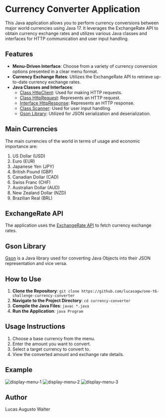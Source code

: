 # Currency Converter Application

This Java application allows you to perform currency conversions between major world currencies using Java 17. It leverages the ExchangeRate API to obtain currency exchange rates and utilizes various Java classes and interfaces for HTTP communication and user input handling.

## Features

- **Menu-Driven Interface**: Choose from a variety of currency conversion options presented in a clear menu format.
- **Currency Exchange Rates**: Utilizes the ExchangeRate API to retrieve up-to-date currency exchange rates.
- **Java Classes and Interfaces**:
  - [Class HttpClient](https://docs.oracle.com/en/java/javase/11/docs/api/java.net.http/java/net/http/HttpClient.html): Used for making HTTP requests.
  - [Class HttpRequest](https://docs.oracle.com/en/java/javase/11/docs/api/java.net.http/java/net/http/HttpRequest.html): Represents an HTTP request.
  - [Interface HttpResponse](https://docs.oracle.com/en/java/javase/11/docs/api/java.net.http/java/net/http/HttpResponse.html): Represents an HTTP response.
  - [Class Scanner](https://docs.oracle.com/en/java/javase/11/docs/api/java.base/java/util/Scanner.html): Used for user input handling.
  - [Gson Library](https://mvnrepository.com/artifact/com.google.code.gson/gson): Utilized for JSON serialization and deserialization.

## Main Currencies

The main currencies of the world in terms of usage and economic importance are:

1. US Dollar (USD)
2. Euro (EUR)
3. Japanese Yen (JPY)
4. British Pound (GBP)
5. Canadian Dollar (CAD)
6. Swiss Franc (CHF)
7. Australian Dollar (AUD)
8. New Zealand Dollar (NZD)
9. Brazilian Real (BRL)

## ExchangeRate API

The application uses the [ExchangeRate API](https://www.exchangerate-api.com/) to fetch currency exchange rates.

## Gson Library

[Gson](https://mvnrepository.com/artifact/com.google.code.gson/gson) is a Java library used for converting Java Objects into their JSON representation and vice versa.

## How to Use

1. **Clone the Repository**: `git clone https://github.com/lucasagw/one-t6-challenge-currency-converter`
2. **Navigate to the Project Directory**: `cd currency-converter`
3. **Compile the Java Files**: `javac *.java`
4. **Run the Application**: `java Program`

## Usage Instructions

1. Choose a base currency from the menu.
2. Enter the amount you want to convert.
3. Select a target currency to convert to.
4. View the converted amount and exchange rate details.

## Example

<img src="https://i.ibb.co/XLzHGCG/display-menu-1.jpg" alt="display-menu-1" border="0">
<img src="https://i.ibb.co/0M5qrp1/display-menu-2.jpg" alt="display-menu-2" border="0">
<img src="https://i.ibb.co/McqYmTv/display-menu-3.jpg" alt="display-menu-3" border="0">

## Author
Lucas Augusto Walter

